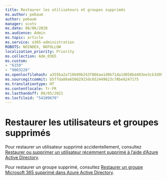 ```yaml
---
title: Restaurer les utilisateurs et groupes supprimés
ms.author: pebaum
author: pebaum
manager: scotv
ms.date: 08/06/2020
ms.audience: Admin
ms.topic: article
ms.service: o365-administration
ROBOTS: NOINDEX, NOFOLLOW
localization_priority: Priority
ms.collection: Adm_O365
ms.custom:
- "6159"
- "9003228"
ms.openlocfilehash: a355ba2a718b99b243f866aa1d9b71da1d858bd403ee3cb3d95e06723eea83ab
ms.sourcegitcommit: b5f7da89a650d2915dc652449623c78be6247175
ms.translationtype: HT
ms.contentlocale: fr-FR
ms.lasthandoff: 08/05/2021
ms.locfileid: "54109670"
---
```

# <a name="restore-deleted-users-and-groups"></a>Restaurer les utilisateurs et groupes supprimés

Pour restaurer un utilisateur supprimé accidentellement, consultez [Restaurer ou supprimer un utilisateur récemment supprimé à l’aide d’Azure Active Directory](https://docs.microsoft.com/azure/active-directory/fundamentals/active-directory-users-restore?context=azure/active-directory/users-groups-roles/context/ugr-context).

Pour restaurer un groupe supprimé, consultez [Restaurer un groupe Microsoft 365 supprimé dans Azure Active Directory](https://docs.microsoft.com/azure/active-directory/users-groups-roles/groups-restore-deleted).